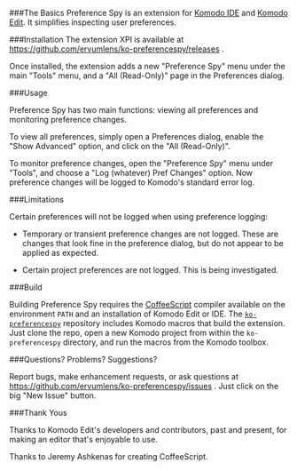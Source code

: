 
###The Basics
Preference Spy is an extension for [Komodo IDE](http://komodoide.com/) and [Komodo Edit](http://komodoide.com/komodo-edit/).
It simplifies inspecting user preferences.

###Installation
The extension XPI is available at https://github.com/ervumlens/ko-preferencespy/releases .

Once installed, the extension adds a new "Preference Spy" menu under the main "Tools" menu,
and a "All (Read-Only)" page in the Preferences dialog.

###Usage

Preference Spy has two main functions: viewing all preferences and monitoring preference changes.

To view all preferences, simply open a Preferences dialog, enable the "Show Advanced" option,
and click on the "All (Read-Only)".

To monitor preference changes, open the "Preference Spy" menu under "Tools",
and choose a "Log (whatever) Pref Changes" option. Now preference changes will be logged to Komodo's
standard error log.

###Limitations

Certain preferences will not be logged when using preference logging:

* Temporary or transient preference changes are not logged.
These are changes that look fine in the preference dialog, but do not appear to be applied as expected. 

* Certain project preferences are not logged. This is being investigated.

###Build

Building Preference Spy requires the [CoffeeScript](http://coffeescript.org) compiler available on the environment `PATH` and an installation of Komodo Edit or IDE.
The [`ko-preferencespy`](https://github.com/ervumlens/ko-preferencespy) repository includes Komodo macros that build the extension.
Just clone the repo, open a new Komodo project from within the `ko-preferencespy` directory, and run the macros from the Komodo toolbox.

###Questions? Problems? Suggestions?

Report bugs, make enhancement requests, or ask questions at https://github.com/ervumlens/ko-preferencespy/issues . Just click on the big "New Issue" button.

###Thank Yous

Thanks to Komodo Edit's developers and contributors, past and present, for making an editor that's enjoyable to use.

Thanks to Jeremy Ashkenas for creating CoffeeScript.
